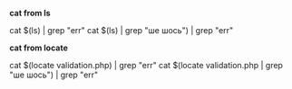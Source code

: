 **cat from ls**

cat $(ls) | grep "err"
cat $(ls) | grep "ше шось") | grep "err"

**cat from locate**

cat $(locate validation.php) | grep "err"
cat $(locate validation.php | grep "ше шось") | grep "err"